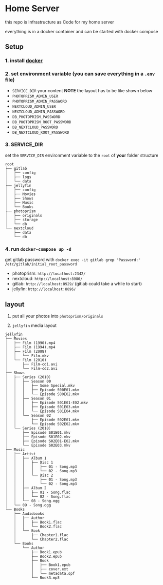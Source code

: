 # Home Server

this repo is Infrastructure as Code for my home server

everything is in a docker container and can be started with docker compose 

## Setup

### 1. install [docker](https://docs.docker.com/get-docker/)

### 2. set environment variable (you can save everything in a `.env` file)

- `SERVICE_DIR` your content **NOTE** the layout has to be like shown below
- `PHOTOPRISM_ADMIN_USER` 
- `PHOTOPRISM_ADMIN_PASSWORD`
- `NEXTCLOUD_ADMIN_USER` 
- `NEXTCLOUD_ADMIN_PASSWORD`
- `DB_PHOTOPRISM_PASSWORD` 
- `DB_PHOTOPRISM_ROOT_PASSWORD`
- `DB_NEXTCLOUD_PASSWORD`
- `DB_NEXTCLOUD_ROOT_PASSWORD`

### 3. SERVICE_DIR

set the `SERVICE_DIR` environment variable to the `root` of **your** folder structure 

```
root
├── gitlab
│   ├── config
│   ├── logs
│   └── data
├── jellyfin
│   ├── config
│   ├── Movies
│   ├── Shows
│   ├── Music
│   └── Books
├── photoprism
│   ├── originals
│   ├── storage
│   └── db
└── nextcloud
    ├── data
    └── db
```

### 4. run `docker-compose up -d`

get gitlab password with `docker exec -it gitlab grep 'Password:' /etc/gitlab/initial_root_password`

- photoprism: `http://localhost:2342/`
- nextcloud: `http://localhost:8080/`
- gitlab: `http://localhost:8929/` (gitlab could take a while to start)
- jellyfin: `http://localhost:8096/`

## layout

1. put all your photos into `photoprism/originals`

2. `jellyfin` media layout 

```
jellyfin
├── Movies
│   ├── Film (1990).mp4
│   ├── Film (1994).mp4
│   ├── Film (2008)
│   │   └── Film.mkv
│   └── Film (2010)
│       ├── Film-cd1.avi
│       └── Film-cd2.avi
├── Shows
│   ├── Series (2010)
│   │   ├── Season 00
│   │   │   ├── Some Special.mkv
│   │   │   ├── Episode S00E01.mkv
│   │   │   └── Episode S00E02.mkv
│   │   ├── Season 01
│   │   │   ├── Episode S01E01-E02.mkv
│   │   │   ├── Episode S01E03.mkv
│   │   │   └── Episode S01E04.mkv
│   │   └── Season 02
│   │       ├── Episode S02E01.mkv
│   │       └── Episode S02E02.mkv
│   └── Series (2018)
│       ├── Episode S01E01.mkv
│       ├── Episode S01E02.mkv
│       ├── Episode S02E01-E02.mkv
│       └── Episode S02E03.mkv
├── Music
│   ├── Artist
│   │   ├── Album 1
│   │   │   ├── Disc 1
│   │   │   │   ├── 01 - Song.mp3
│   │   │   │   └── 02 - Song.mp3
│   │   │   └── Disc 2
│   │   │       ├── 01 - Song.mp3
│   │   │       └── 02 - Song.mp3
│   │   ├── Album 2
│   │   │   ├── 01 - Song.flac
│   │   │   └── 02 - Song.flac
│   │   └── 08 - Song.ogg
│   └── 09 - Song.ogg
└── Books
    ├── Audiobooks
    │   ├── Author
    │   │   ├── Book1.flac
    │   │   └── Book2.flac
    │   └── Book
    │       ├── Chapter1.flac
    │       └── Chapter2.flac
    └── Books
        └── Author
            ├── Book1.epub
            ├── Book2.epub
            ├── Book
            │   ├── Book1.epub
            │   ├── cover.ext
            │   └── metadata.opf
            └── Book3.mp3
```